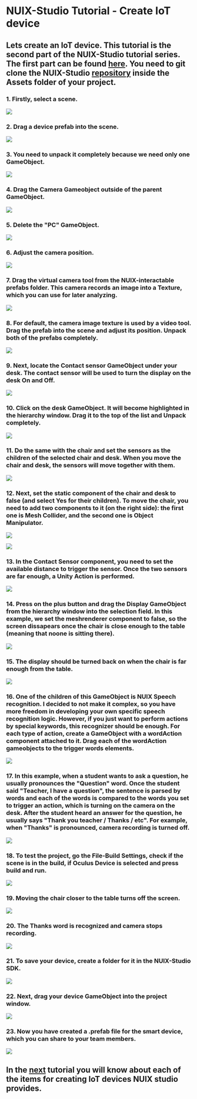 # NUIX-Studio Tutorial - Create IoT device

## Lets create an IoT device. This tutorial is the second part of the NUIX-Studio tutorial series. The first part can be found [here](https://github.com/FedorIvachev/IoThingsLab-ReadmeFiles/blob/master/Tutorials/NUIXTutorial.md). You need to git clone the NUIX-Studio [repository](https://github.com/VRSimulator/NUIX-Studio-APP) inside the Assets folder of your project.

### 1. Firstly, select a scene.
![](https://github.com/FedorIvachev/IoThingsLab-ReadmeFiles/blob/master/Tutorials/NUIX-Tutorial-CreateDevice-Pictures/NUIX-Tutorial-CreateDevice-1.png)

### 2. Drag a device prefab into the scene.
![](https://github.com/FedorIvachev/IoThingsLab-ReadmeFiles/blob/master/Tutorials/NUIX-Tutorial-CreateDevice-Pictures/NUIX-Tutorial-CreateDevice-2.png)

### 3. You need to unpack it completely because we need only one GameObject.
![](https://github.com/FedorIvachev/IoThingsLab-ReadmeFiles/blob/master/Tutorials/NUIX-Tutorial-CreateDevice-Pictures/NUIX-Tutorial-CreateDevice-3.png)

### 4. Drag the Camera Gameobject outside of the parent GameObject.
![](https://github.com/FedorIvachev/IoThingsLab-ReadmeFiles/blob/master/Tutorials/NUIX-Tutorial-CreateDevice-Pictures/NUIX-Tutorial-CreateDevice-4.png)

### 5. Delete the "PC" GameObject.
![](https://github.com/FedorIvachev/IoThingsLab-ReadmeFiles/blob/master/Tutorials/NUIX-Tutorial-CreateDevice-Pictures/NUIX-Tutorial-CreateDevice-5.png)

### 6. Adjust the camera position.
![](https://github.com/FedorIvachev/IoThingsLab-ReadmeFiles/blob/master/Tutorials/NUIX-Tutorial-CreateDevice-Pictures/NUIX-Tutorial-CreateDevice-6.png)

### 7. Drag the virtual camera tool from the NUIX-interactable prefabs folder. This camera records an image into a Texture, which you can use for later analyzing.
![](https://github.com/FedorIvachev/IoThingsLab-ReadmeFiles/blob/master/Tutorials/NUIX-Tutorial-CreateDevice-Pictures/NUIX-Tutorial-CreateDevice-7.png)

### 8. For default, the camera image texture is used by a video tool. Drag the prefab into the scene and adjust its position. Unpack both of the prefabs completely.
![](https://github.com/FedorIvachev/IoThingsLab-ReadmeFiles/blob/master/Tutorials/NUIX-Tutorial-CreateDevice-Pictures/NUIX-Tutorial-CreateDevice-8.png)

### 9. Next, locate the Contact sensor GameObject under your desk. The contact sensor will be used to turn the display on the desk On and Off.
![](https://github.com/FedorIvachev/IoThingsLab-ReadmeFiles/blob/master/Tutorials/NUIX-Tutorial-CreateDevice-Pictures/NUIX-Tutorial-CreateDevice-9.png)

### 10. Click on the desk GameObject. It will become highlighted in the hierarchy window. Drag it to the top of the list and Unpack completely. 
![](https://github.com/FedorIvachev/IoThingsLab-ReadmeFiles/blob/master/Tutorials/NUIX-Tutorial-CreateDevice-Pictures/NUIX-Tutorial-CreateDevice-10.png)

### 11. Do the same with the chair and set the sensors as the children of the selected chair and desk. When you move the chair and desk, the sensors will move together with them.
![](https://github.com/FedorIvachev/IoThingsLab-ReadmeFiles/blob/master/Tutorials/NUIX-Tutorial-CreateDevice-Pictures/NUIX-Tutorial-CreateDevice-11.png)

### 12. Next, set the static component of the chair and desk to false (and select Yes for their children). To move the chair, you need to add two components to it (on the right side): the first one is Mesh Collider, and the second one is Object Manipulator.
![](https://github.com/FedorIvachev/IoThingsLab-ReadmeFiles/blob/master/Tutorials/NUIX-Tutorial-CreateDevice-Pictures/NUIX-Tutorial-CreateDevice-12.png)

![](https://github.com/FedorIvachev/IoThingsLab-ReadmeFiles/blob/master/Tutorials/NUIX-Tutorial-CreateDevice-Pictures/NUIX-Tutorial-CreateDevice-12-1.png)

### 13. In the Contact Sensor component, you need to set the available distance to trigger the sensor. Once the two sensors are far enough, a Unity Action is performed.
![](https://github.com/FedorIvachev/IoThingsLab-ReadmeFiles/blob/master/Tutorials/NUIX-Tutorial-CreateDevice-Pictures/NUIX-Tutorial-CreateDevice-13.png)

### 14. Press on the plus button and drag the Display GameObject from the hierarchy window into the selection field. In this example, we set the meshrenderer component to false, so the screen dissapears once the chair is close enough to the table (meaning that noone is sitting there).
![](https://github.com/FedorIvachev/IoThingsLab-ReadmeFiles/blob/master/Tutorials/NUIX-Tutorial-CreateDevice-Pictures/NUIX-Tutorial-CreateDevice-14.png)

### 15. The display should be turned back on when the chair is far enough from the table.
![](https://github.com/FedorIvachev/IoThingsLab-ReadmeFiles/blob/master/Tutorials/NUIX-Tutorial-CreateDevice-Pictures/NUIX-Tutorial-CreateDevice-15.png)

### 16. One of the children of this GameObject is NUIX Speech recognition. I decided to not make it complex, so you have more freedom in developing your own specific speech recognition logic. However, if you just want to perform actions by special keywords, this recognizer should be enough. For each type of action, create a GameObject with a wordAction component attached to it. Drag each of the wordAction gameobjects to the trigger words elements.
![](https://github.com/FedorIvachev/IoThingsLab-ReadmeFiles/blob/master/Tutorials/NUIX-Tutorial-CreateDevice-Pictures/NUIX-Tutorial-CreateDevice-16.png)

### 17. In this example, when a student wants to ask a question, he usually pronounces the "Question" word. Once the student said "Teacher, I have a question", the sentence is parsed by words and each of the words is compared to the words you set to trigger an action, which is turning on the camera on the desk. After the student heard an answer for the question, he usually says "Thank you teacher / Thanks / etc". For example, when "Thanks" is pronounced, camera recording is turned off.
![](https://github.com/FedorIvachev/IoThingsLab-ReadmeFiles/blob/master/Tutorials/NUIX-Tutorial-CreateDevice-Pictures/NUIX-Tutorial-CreateDevice-17.png)

### 18. To test the project, go the File-Build Settings, check if the scene is in the build, if Oculus Device is selected and press build and run.
![](https://github.com/FedorIvachev/IoThingsLab-ReadmeFiles/blob/master/Tutorials/NUIX-Tutorial-CreateDevice-Pictures/NUIX-Tutorial-CreateDevice-18.png)

### 19. Moving the chair closer to the table turns off the screen.
![](https://github.com/FedorIvachev/IoThingsLab-ReadmeFiles/blob/master/Tutorials/NUIX-Tutorial-CreateDevice-Pictures/NUIX-Tutorial-CreateDevice-19.png)

### 20. The Thanks word is recognized and camera stops recording.
![](https://github.com/FedorIvachev/IoThingsLab-ReadmeFiles/blob/master/Tutorials/NUIX-Tutorial-CreateDevice-Pictures/NUIX-Tutorial-CreateDevice-20.png)

### 21. To save your device, create a folder for it in the NUIX-Studio SDK.
![](https://github.com/FedorIvachev/IoThingsLab-ReadmeFiles/blob/master/Tutorials/NUIX-Tutorial-CreateDevice-Pictures/NUIX-Tutorial-CreateDevice-21.png)

### 22. Next, drag your device GameObject into the project window. 
![](https://github.com/FedorIvachev/IoThingsLab-ReadmeFiles/blob/master/Tutorials/NUIX-Tutorial-CreateDevice-Pictures/NUIX-Tutorial-CreateDevice-22.png)

### 23. Now you have created a .prefab file for the smart device, which you can share to your team members.
![](https://github.com/FedorIvachev/IoThingsLab-ReadmeFiles/blob/master/Tutorials/NUIX-Tutorial-CreateDevice-Pictures/NUIX-Tutorial-CreateDevice-23.png)

## In the [next](https://github.com/FedorIvachev/IoThingsLab-ReadmeFiles/blob/master/Tutorials/NUIXDevices.md) tutorial you will know about each of the items for creating IoT devices NUIX studio provides.
